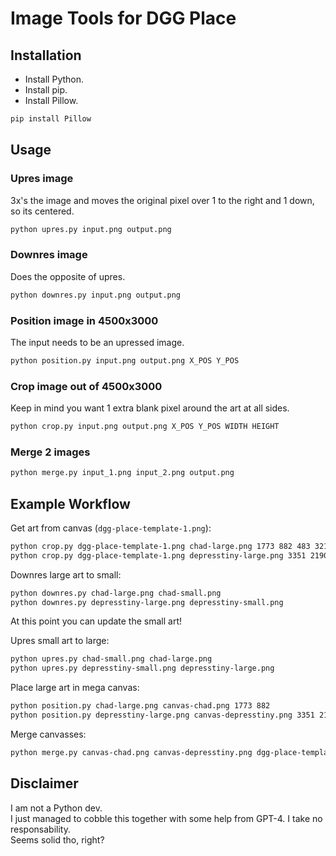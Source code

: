 # Image Tools for DGG Place

## Installation

- Install Python.
- Install pip.
- Install Pillow.

```sh
pip install Pillow
```

## Usage

### Upres image

3x's the image and moves the original pixel over 1 to the right and 1 down, so its centered.
```sh
python upres.py input.png output.png
```

### Downres image

Does the opposite of upres.
```sh
python downres.py input.png output.png
```

### Position image in 4500x3000

The input needs to be an upressed image.
```sh
python position.py input.png output.png X_POS Y_POS
```

### Crop image out of 4500x3000

Keep in mind you want 1 extra blank pixel around the art at all sides.
```sh
python crop.py input.png output.png X_POS Y_POS WIDTH HEIGHT
```

### Merge 2 images

```sh
python merge.py input_1.png input_2.png output.png
```

## Example Workflow

Get art from canvas (`dgg-place-template-1.png`):
```sh
python crop.py dgg-place-template-1.png chad-large.png 1773 882 483 321
python crop.py dgg-place-template-1.png depresstiny-large.png 3351 2190 360 396
```

Downres large art to small:
```sh
python downres.py chad-large.png chad-small.png
python downres.py depresstiny-large.png depresstiny-small.png
```

At this point you can update the small art!

Upres small art to large:
```sh
python upres.py chad-small.png chad-large.png
python upres.py depresstiny-small.png depresstiny-large.png
```

Place large art in mega canvas:
```sh
python position.py chad-large.png canvas-chad.png 1773 882
python position.py depresstiny-large.png canvas-depresstiny.png 3351 2190
```

Merge canvasses:
```sh
python merge.py canvas-chad.png canvas-depresstiny.png dgg-place-template-1-new.png
```

## Disclaimer

I am not a Python dev.\
I just managed to cobble this together with some help from GPT-4. I take no responsability.\
Seems solid tho, right?

